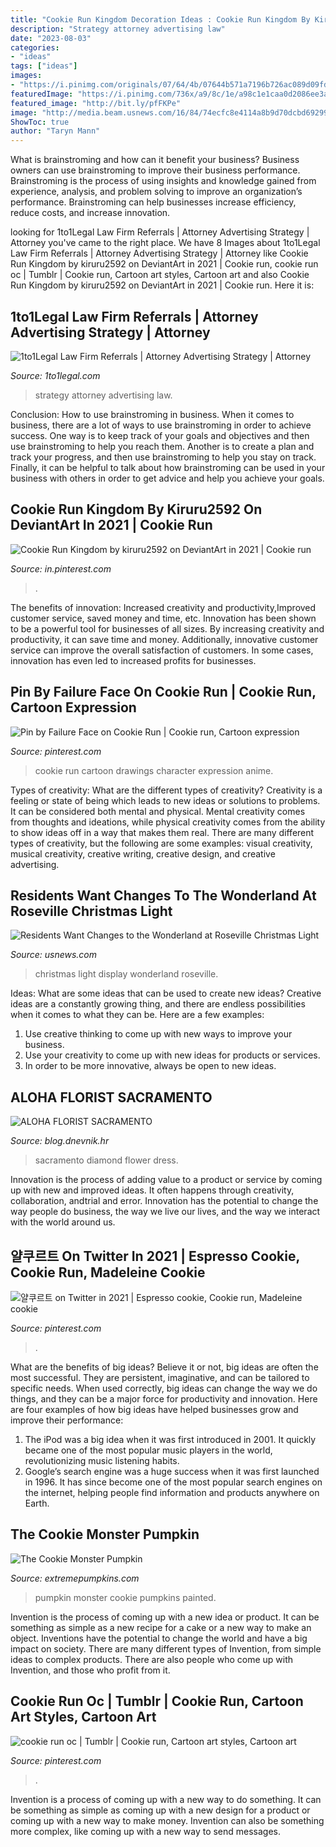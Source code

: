 ```yaml
---
title: "Cookie Run Kingdom Decoration Ideas : Cookie Run Kingdom By Kiruru2592 On Deviantart In 2021"
description: "Strategy attorney advertising law"
date: "2023-08-03"
categories:
- "ideas"
tags: ["ideas"]
images:
- "https://i.pinimg.com/originals/07/64/4b/07644b571a7196b726ac089d09fd11e6.jpg"
featuredImage: "https://i.pinimg.com/736x/a9/8c/1e/a98c1e1caa0d2086ee3ab60ff2780f06.jpg"
featured_image: "http://bit.ly/pfFKPe"
image: "http://media.beam.usnews.com/16/84/74ecfc8e4114a8b9d70dcbd69299/171128-christmaslights-editorial.jpg"
ShowToc: true
author: "Taryn Mann"
---
```



What is brainstroming and how can it benefit your business?
Business owners can use brainstroming to improve their business performance. Brainstroming is the process of using insights and knowledge gained from experience, analysis, and problem solving to improve an organization’s performance. Brainstroming can help businesses increase efficiency, reduce costs, and increase innovation.

	

		
looking for 1to1Legal Law Firm Referrals | Attorney Advertising Strategy | Attorney you've came to the right place. We have 8 Images about 1to1Legal Law Firm Referrals | Attorney Advertising Strategy | Attorney like Cookie Run Kingdom by kiruru2592 on DeviantArt in 2021 | Cookie run, cookie run oc | Tumblr | Cookie run, Cartoon art styles, Cartoon art and also Cookie Run Kingdom by kiruru2592 on DeviantArt in 2021 | Cookie run. Here it is:
		
    
## 1to1Legal Law Firm Referrals | Attorney Advertising Strategy | Attorney

<img loading=lazy src="https://www.1to1legal.com/images/t/attorney_advertising_strategy.png" onerror="this.onerror=null;this.src='https://tse2.mm.bing.net/th?id=OIP.gWUjzngbfkuIf340KU_JzAHaCd&amp;pid=15.1';" alt="1to1Legal Law Firm Referrals | Attorney Advertising Strategy | Attorney">

_Source: 1to1legal.com_

>strategy attorney advertising law. 

	

Conclusion: How to use brainstroming in business.
When it comes to business, there are a lot of ways to use brainstroming in order to achieve success. One way is to keep track of your goals and objectives and then use brainstroming to help you reach them. Another is to create a plan and track your progress, and then use brainstroming to help you stay on track. Finally, it can be helpful to talk about how brainstroming can be used in your business with others in order to get advice and help you achieve your goals.

    
## Cookie Run Kingdom By Kiruru2592 On DeviantArt In 2021 | Cookie Run

<img loading=lazy src="https://i.pinimg.com/originals/07/64/4b/07644b571a7196b726ac089d09fd11e6.jpg" onerror="this.onerror=null;this.src='https://tse1.mm.bing.net/th?id=OIP.MH7k5E2Rv9TWslMU3ppUZwHaJA&amp;pid=15.1';" alt="Cookie Run Kingdom by kiruru2592 on DeviantArt in 2021 | Cookie run">

_Source: in.pinterest.com_

>. 

	

The benefits of innovation: Increased creativity and productivity,Improved customer service, saved money and time, etc.
Innovation has been shown to be a powerful tool for businesses of all sizes. By increasing creativity and productivity, it can save time and money. Additionally, innovative customer service can improve the overall satisfaction of customers. In some cases, innovation has even led to increased profits for businesses.

    
## Pin By Failure Face On Cookie Run | Cookie Run, Cartoon Expression

<img loading=lazy src="https://i.pinimg.com/originals/72/45/fb/7245fb5bc76e781dc6e45d9daa9f6454.jpg" onerror="this.onerror=null;this.src='https://tse4.mm.bing.net/th?id=OIP.pGc9hl8WA23a8SxmbO326QHaKN&amp;pid=15.1';" alt="Pin by Failure Face on Cookie Run | Cookie run, Cartoon expression">

_Source: pinterest.com_

>cookie run cartoon drawings character expression anime. 

	

Types of creativity: What are the different types of creativity?
Creativity is a feeling or state of being which leads to new ideas or solutions to problems. It can be considered both mental and physical. Mental creativity comes from thoughts and ideations, while physical creativity comes from the ability to show ideas off in a way that makes them real. There are many different types of creativity, but the following are some examples: visual creativity, musical creativity, creative writing, creative design, and creative advertising.

    
## Residents Want Changes To The Wonderland At Roseville Christmas Light

<img loading=lazy src="http://media.beam.usnews.com/16/84/74ecfc8e4114a8b9d70dcbd69299/171128-christmaslights-editorial.jpg" onerror="this.onerror=null;this.src='https://tse2.mm.bing.net/th?id=OIP.fXIRtFS_FS_Ay7_gKBmEoAHaE6&amp;pid=15.1';" alt="Residents Want Changes to the Wonderland at Roseville Christmas Light">

_Source: usnews.com_

>christmas light display wonderland roseville. 

	

Ideas: What are some ideas that can be used to create new ideas?
Creative ideas are a constantly growing thing, and there are endless possibilities when it comes to what they can be. Here are a few examples:
1. Use creative thinking to come up with new ways to improve your business.
2. Use your creativity to come up with new ideas for products or services.
3. In order to be more innovative, always be open to new ideas.

    
## ALOHA FLORIST SACRAMENTO

<img loading=lazy src="http://bit.ly/pfFKPe" onerror="this.onerror=null;this.src='https://tse1.mm.bing.net/th?id=OIP.liyNJ7kSz8C30BF2yUjzrgHaE7&amp;pid=15.1';" alt="ALOHA FLORIST SACRAMENTO">

_Source: blog.dnevnik.hr_

>sacramento diamond flower dress. 

	

Innovation is the process of adding value to a product or service by coming up with new and improved ideas. It often happens through creativity, collaboration, andtrial and error. Innovation has the potential to change the way people do business, the way we live our lives, and the way we interact with the world around us.

    
## 얄쿠르트 On Twitter In 2021 | Espresso Cookie, Cookie Run, Madeleine Cookie

<img loading=lazy src="https://i.pinimg.com/736x/96/11/b2/9611b236a0e7f535837940119c809310.jpg" onerror="this.onerror=null;this.src='https://tse1.mm.bing.net/th?id=OIP.8ob8tmbyKyIrPIvCFPhHFgHaEg&amp;pid=15.1';" alt="얄쿠르트 on Twitter in 2021 | Espresso cookie, Cookie run, Madeleine cookie">

_Source: pinterest.com_

>. 

	

What are the benefits of big ideas?
Believe it or not, big ideas are often the most successful. They are persistent, imaginative, and can be tailored to specific needs. When used correctly, big ideas can change the way we do things, and they can be a major force for productivity and innovation. Here are four examples of how big ideas have helped businesses grow and improve their performance: 
1. The iPod was a big idea when it was first introduced in 2001. It quickly became one of the most popular music players in the world, revolutionizing music listening habits. 
2. Google’s search engine was a huge success when it was first launched in 1996. It has since become one of the most popular search engines on the internet, helping people find information and products anywhere on Earth. 

    
## The Cookie Monster Pumpkin

<img loading=lazy src="https://sep.yimg.com/ay/hobased/the-cookie-monster-pumpkin-3.jpg" onerror="this.onerror=null;this.src='https://tse3.mm.bing.net/th?id=OIP.fhC_QGPASuAEq8E84ND1PQHaIg&amp;pid=15.1';" alt="The Cookie Monster Pumpkin">

_Source: extremepumpkins.com_

>pumpkin monster cookie pumpkins painted. 

	

Invention is the process of coming up with a new idea or product. It can be something as simple as a new recipe for a cake or a new way to make an object. Inventions have the potential to change the world and have a big impact on society. There are many different types of Invention, from simple ideas to complex products. There are also people who come up with Invention, and those who profit from it.

    
## Cookie Run Oc | Tumblr | Cookie Run, Cartoon Art Styles, Cartoon Art

<img loading=lazy src="https://i.pinimg.com/736x/a9/8c/1e/a98c1e1caa0d2086ee3ab60ff2780f06.jpg" onerror="this.onerror=null;this.src='https://tse2.mm.bing.net/th?id=OIP.Y-FGH2Iv55VY6R3I8tqdrgHaE8&amp;pid=15.1';" alt="cookie run oc | Tumblr | Cookie run, Cartoon art styles, Cartoon art">

_Source: pinterest.com_

>. 

	

Invention is a process of coming up with a new way to do something. It can be something as simple as coming up with a new design for a product or coming up with a new way to make money. Invention can also be something more complex, like coming up with a new way to send messages.

